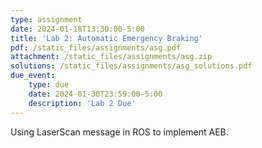 ```yaml
---
type: assignment
date: 2024-01-18T13:30:00-5:00
title: 'Lab 2: Automatic Emergency Braking'
pdf: /static_files/assignments/asg.pdf
attachment: /static_files/assignments/asg.zip
solutions: /static_files/assignments/asg_solutions.pdf
due_event: 
    type: due
    date: 2024-01-30T23:59:00-5:00
    description: 'Lab 2 Due'
---
```

Using LaserScan message in ROS to implement AEB.

